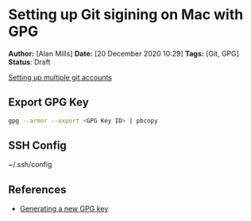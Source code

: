 # Setting up Git sigining on Mac with GPG

**Author:** [Alan Mills]
**Date:** [20 December 2020 10:29]
**Tags:** [Git, GPG]
**Status**: Draft


[Setting up multiple git accounts](./setting-up-multiple-git-accounts.md)

## Export GPG Key

```bash
gpg --armor --export <GPG Key ID> | pbcopy
```  

## SSH Config

~/.ssh/config


## References

* [Generating a new GPG key](https://docs.github.com/en/free-pro-team@latest/github/authenticating-to-github/generating-a-new-gpg-key)

